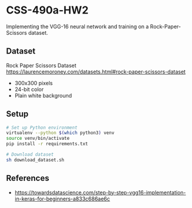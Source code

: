 # CSS-490a-HW2
Implementing the VGG-16 neural network and training on a Rock-Paper-Scissors dataset.

## Dataset
Rock Paper Scissors Dataset
https://laurencemoroney.com/datasets.html#rock-paper-scissors-dataset
* 300x300 pixels
* 24-bit color
* Plain white background

## Setup
```bash
# Set up Python environment
virtualenv --python $(which python3) venv
source venv/bin/activate
pip install -r requirements.txt

# Download dataset
sh download_dataset.sh
```

## References
* https://towardsdatascience.com/step-by-step-vgg16-implementation-in-keras-for-beginners-a833c686ae6c
